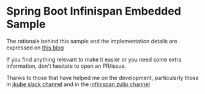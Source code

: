 # Spring Boot Infinispan Embedded Sample

The rationale behind this sample and the implementation details are expressed on [this blog](https://blog.ramon-gordillo.dev/2020/12/spring-boot-embedded-cache-with-infinispan-in-kubernetes/)

If you find anything relevant to make it easier or you need some extra information, don't hesitate to open an PR/issue.

Thanks to those that have helped me on the development, particularly those in [jkube slack channel](https://app.slack.com/client/T027F3GAJ/CKATNCPA4) and in the [infinispan zulip channel](https://infinispan.zulipchat.com/) 
